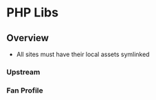 # PHP Libs

## Overview
* All sites must have their local assets symlinked

### Upstream

### Fan Profile
